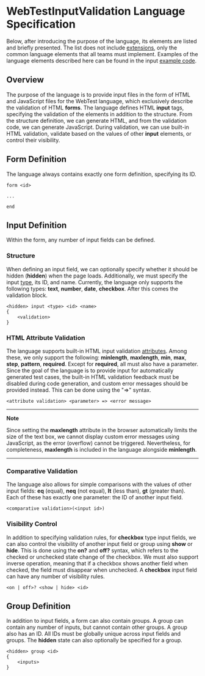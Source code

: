 # WebTestInputValidation Language Specification

Below, after introducing the purpose of the language, its elements are listed and briefly presented. The list does not include [extensions](Extensions.md), only the common language elements that all teams must implement. Examples of the language elements described here can be found in the input [example code](https://github.com/MDSDLab/mdsd-2024-lab4-antlr/blob/main/src/examples/PersonForm.wtiv).

## Overview
The purpose of the language is to provide input files in the form of HTML and JavaScript files for the WebTest language, which exclusively describe the validation of HTML **forms**. The language defines HTML **input** tags, specifying the validation of the elements in addition to the structure. From the structure definition, we can generate HTML, and from the validation code, we can generate JavaScript. During validation, we can use built-in HTML validation, validate based on the values of other **input** elements, or control their visibility.

## Form Definition
The language always contains exactly one form definition, specifying its ID.

```
form <id>

...

end
```

## Input Definition
Within the form, any number of input fields can be defined.

### Structure
When defining an input field, we can optionally specify whether it should be hidden (**hidden**) when the page loads. Additionally, we must specify the input [type](https://developer.mozilla.org/en-US/docs/Web/HTML/Element/input), its ID, and name. Currently, the language only supports the following types: **text**, **number**, **date**, **checkbox**. After this comes the validation block.

```
<hidden> input <type> <id> <name>
{
    <validation>
}
```

### HTML Attribute Validation
The language supports built-in HTML input validation [attributes](https://developer.mozilla.org/en-US/docs/Web/HTML/Element/input#attributes). Among these, we only support the following: **minlength**, **maxlength**, **min**, **max**, **step**, **pattern**, **required**. Except for **required**, all must also have a parameter. Since the goal of the language is to provide input for automatically generated test cases, the built-in HTML validation feedback must be disabled during code generation, and custom error messages should be provided instead. This can be done using the "=>" syntax.

```
<attribute validation> <parameter> => <error message>
```

---
**Note**

Since setting the **maxlength** attribute in the browser automatically limits the size of the text box, we cannot display custom error messages using JavaScript, as the error (overflow) cannot be triggered. Nevertheless, for completeness, **maxlength** is included in the language alongside **minlength**.

---

### Comparative Validation
The language also allows for simple comparisons with the values of other input fields: **eq** (equal), **neq** (not equal), **lt** (less than), **gt** (greater than). Each of these has exactly one parameter: the ID of another input field.

```
<comparative validation>(<input id>)
```

### Visibility Control
In addition to specifying validation rules, for **checkbox** type input fields, we can also control the visibility of another input field or group using **show** or **hide**. This is done using the **on?** and **off?** syntax, which refers to the checked or unchecked state change of the checkbox. We must also support inverse operation, meaning that if a checkbox shows another field when checked, the field must disappear when unchecked. A **checkbox** input field can have any number of visibility rules.

```
<on | off>? <show | hide> <id>
```

## Group Definition
In addition to input fields, a form can also contain groups. A group can contain any number of inputs, but cannot contain other groups. A group also has an ID. All IDs must be globally unique across input fields and groups. The **hidden** state can also optionally be specified for a group.

```
<hidden> group <id>
{
    <inputs>
}
```